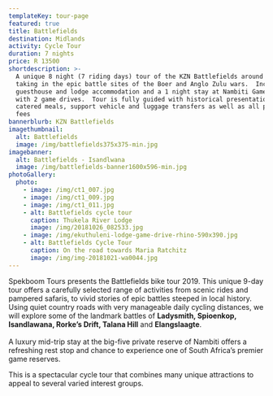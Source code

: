 ```yaml
---
templateKey: tour-page
featured: true
title: Battlefields
destination: Midlands
activity: Cycle Tour
duration: 7 nights
price: R 13500
shortdescription: >-
  A unique 8 night (7 riding days) tour of the KZN Battlefields around Ladysmith
  taking in the epic battle sites of the Boer and Anglo Zulu wars.  Includes
  guesthouse and lodge accommodation and a 1 night stay at Nambiti Game reserve
  with 2 game drives.  Tour is fully guided with historical presentations,
  catered meals, support vehicle and luggage transfers as well as all park entry
  fees 
bannerblurb: KZN Battlefields
imagethumbnail:
  alt: Battlefields
  image: /img/battlefields375x375-min.jpg
imagebanner:
  alt: Battlefields - Isandlwana
  image: /img/battlefields-banner1600x596-min.jpg
photoGallery:
  photo:
    - image: /img/ct1_007.jpg
    - image: /img/ct1_009.jpg
    - image: /img/ct1_011.jpg
    - alt: Battlefields cycle tour
      caption: Thukela River Lodge
      image: /img/20181026_082533.jpg
    - image: /img/ekuthuleni-lodge-game-drive-rhino-590x390.jpg
    - alt: Battlefields Cycle Tour
      caption: On the road towards Maria Ratchitz
      image: /img/img-20181021-wa0044.jpg
---
```

Spekboom Tours presents the Battlefields bike tour 2019. This unique 9-day tour offers a carefully selected range of activities from scenic rides and pampered safaris, to vivid stories of epic battles steeped in local history. Using quiet country roads with very manageable daily cycling distances, we will explore some of the landmark battles of **Ladysmith, Spioenkop, Isandlawana, Rorke’s Drift, Talana Hill** and **Elangslaagte**.  \
\
A luxury mid-trip stay at the big-five private reserve of Nambiti offers a refreshing rest stop and chance to experience one of South Africa’s premier game reserves. 

This is a spectacular cycle tour that combines many unique attractions to appeal to several varied interest groups.
